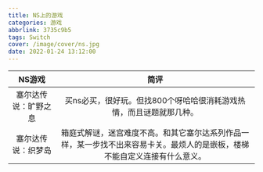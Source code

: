 ```yaml
---
title: NS上的游戏
categories: 游戏
abbrlink: 3735c9b5
tags: Switch
cover: /image/cover/ns.jpg
date: 2022-01-24 13:12:00
---
```


NS游戏|简评
:-:|:-:
塞尔达传说：旷野之息|买ns必买，很好玩。但找800个呀哈哈很消耗游戏热情，而且谜题就那几种。
塞尔达传说：织梦岛|箱庭式解谜，迷宫难度不高。和其它塞尔达系列作品一样，某一步找不出来容易卡关。最烦人的是嵌板，楼梯不能自定义连接有什么意义。
